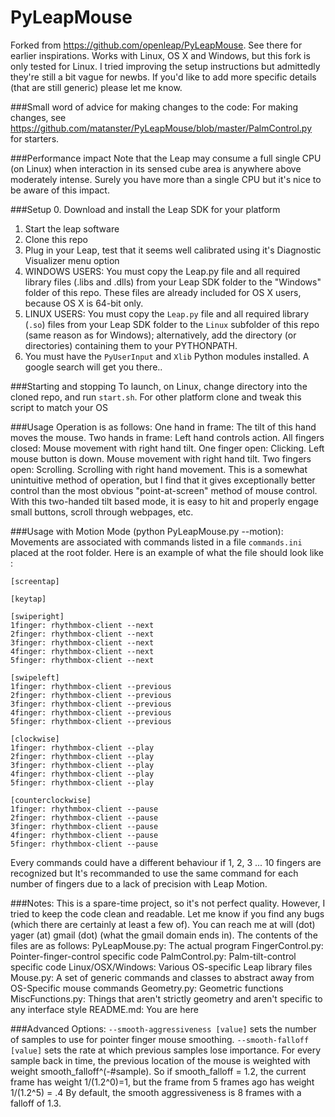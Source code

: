 PyLeapMouse
===========

Forked from https://github.com/openleap/PyLeapMouse. See there for earlier inspirations. 
Works with Linux, OS X and Windows, but this fork is only tested for Linux. I tried improving the setup instructions but admittedly they're still a bit vague for newbs. If you'd like to add more specific details (that are still generic) please let me know.

###Small word of advice for making changes to the code:
For making changes, see https://github.com/matanster/PyLeapMouse/blob/master/PalmControl.py for starters.

###Performance impact
Note that the Leap may consume a full single CPU (on Linux) when interaction in its sensed cube area is anywhere above moderately intense. Surely you have more than a single CPU but it's nice to be aware of this impact.

###Setup 
0. Download and install the Leap SDK for your platform
1. Start the leap software 
2. Clone this repo
3. Plug in your Leap, test that it seems well calibrated using it's Diagnostic Visualizer menu option
3. WINDOWS USERS: You must copy the Leap.py file and all required library files (.libs and .dlls) from your Leap SDK folder to the "Windows" folder of this repo. These files are already included for OS X users, because OS X is 64-bit only.
4. LINUX USERS: You must copy the `Leap.py` file and all required library (`.so`) files from your Leap SDK folder to the `Linux` subfolder of this repo (same reason as for Windows); alternatively, add the directory (or directories) containing them to your PYTHONPATH. 
5. You must have the `PyUserInput` and `Xlib` Python modules installed. A google search will get you there..

###Starting and stopping
To launch, on Linux, change directory into the cloned repo, and run `start.sh`. For other platform clone and tweak this script to match your OS

###Usage
Operation is as follows:
One hand in frame: The tilt of this hand moves the mouse.
Two hands in frame: Left hand controls action.
    All fingers closed: Mouse movement with right hand tilt.
    One finger open: Clicking. Left mouse button is down. Mouse movement with right hand tilt.
    Two fingers open: Scrolling. Scrolling with right hand movement.
This is a somewhat unintuitive method of operation, but I find that it gives exceptionally better control than the most obvious "point-at-screen" method of mouse control. With this two-handed tilt based mode, it is easy to hit and properly engage small buttons, scroll through webpages, etc.

###Usage with Motion Mode (python PyLeapMouse.py --motion):
Movements are associated with commands listed in a file `commands.ini` placed at the root folder. Here is an example of what the file should look like :

    [screentap]

    [keytap]

    [swiperight]
    1finger: rhythmbox-client --next
    2finger: rhythmbox-client --next
    3finger: rhythmbox-client --next
    4finger: rhythmbox-client --next
    5finger: rhythmbox-client --next

    [swipeleft]
    1finger: rhythmbox-client --previous
    2finger: rhythmbox-client --previous
    3finger: rhythmbox-client --previous
    4finger: rhythmbox-client --previous
    5finger: rhythmbox-client --previous

    [clockwise]
    1finger: rhythmbox-client --play
    2finger: rhythmbox-client --play
    3finger: rhythmbox-client --play
    4finger: rhythmbox-client --play
    5finger: rhythmbox-client --play

    [counterclockwise]
    1finger: rhythmbox-client --pause
    2finger: rhythmbox-client --pause
    3finger: rhythmbox-client --pause
    4finger: rhythmbox-client --pause
    5finger: rhythmbox-client --pause

Every commands could have a different behaviour if 1, 2, 3 ... 10 fingers are recognized but It's recommanded to use the same command for each number of fingers due to a lack of precision with Leap Motion.

###Notes:
This is a spare-time project, so it's not perfect quality. However, I tried to keep the code clean and readable. Let me know if you find any bugs (which there are certainly at least a few of). You can reach me at  will (dot) yager (at) gmail (dot) (what the gmail domain ends in).
The contents of the files are as follows:
PyLeapMouse.py: The actual program
FingerControl.py: Pointer-finger-control specific code
PalmControl.py: Palm-tilt-control specific code
Linux/OSX/Windows:
    Various OS-specific Leap library files
    Mouse.py: A set of generic commands and classes to abstract away from OS-Specific mouse commands
Geometry.py: Geometric functions
MiscFunctions.py: Things that aren't strictly geometry and aren't specific to any interface style
README.md: You are here

###Advanced Options:
`--smooth-aggressiveness [value]` sets the number of samples to use for pointer finger mouse smoothing.
`--smooth-falloff [value]` sets the rate at which previous samples lose importance.
For every sample back in time, the previous location of the mouse is weighted with weight smooth_falloff^(-#sample).
So if smooth_falloff = 1.2, the current frame has weight 1/(1.2^0)=1, but the frame from 5 frames ago has weight 1/(1.2^5) = .4
By default, the smooth aggressiveness is 8 frames with a falloff of 1.3.

